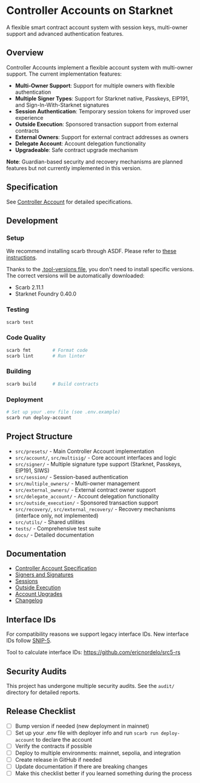 # Controller Accounts on Starknet

A flexible smart contract account system with session keys, multi-owner support and advanced authentication features.

## Overview

Controller Accounts implement a flexible account system with multi-owner support. The current implementation features:

- **Multi-Owner Support**: Support for multiple owners with flexible authentication
- **Multiple Signer Types**: Support for Starknet native, Passkeys, EIP191, and Sign-In-With-Starknet signatures
- **Session Authentication**: Temporary session tokens for improved user experience
- **Outside Execution**: Sponsored transaction support from external contracts
- **External Owners**: Support for external contract addresses as owners
- **Delegate Account**: Account delegation functionality
- **Upgradeable**: Safe contract upgrade mechanism

**Note**: Guardian-based security and recovery mechanisms are planned features but not currently implemented in this version.

## Specification

See [Controller Account](./docs/controller_account.md) for detailed specifications.

## Development

### Setup

We recommend installing scarb through ASDF. Please refer to [these instructions](https://docs.swmansion.com/scarb/download.html#install-via-asdf).

Thanks to the [.tool-versions file](./.tool-versions), you don't need to install specific versions. The correct versions will be automatically downloaded:

- Scarb 2.11.1
- Starknet Foundry 0.40.0

### Testing

```bash
scarb test
```

### Code Quality

```bash
scarb fmt        # Format code
scarb lint       # Run linter
```

### Building

```bash
scarb build      # Build contracts
```

### Deployment

```bash
# Set up your .env file (see .env.example)
scarb run deploy-account
```

## Project Structure

- `src/presets/` - Main Controller Account implementation
- `src/account/`, `src/multisig/` - Core account interfaces and logic
- `src/signer/` - Multiple signature type support (Starknet, Passkeys, EIP191, SIWS)
- `src/session/` - Session-based authentication
- `src/multiple_owners/` - Multi-owner management
- `src/external_owners/` - External contract owner support
- `src/delegate_account/` - Account delegation functionality
- `src/outside_execution/` - Sponsored transaction support
- `src/recovery/`, `src/external_recovery/` - Recovery mechanisms (interface only, not implemented)
- `src/utils/` - Shared utilities
- `tests/` - Comprehensive test suite
- `docs/` - Detailed documentation

## Documentation

- [Controller Account Specification](./docs/controller_account.md)
- [Signers and Signatures](./docs/signers_and_signatures.md)
- [Sessions](./docs/sessions.md)
- [Outside Execution](./docs/outside_execution.md)
- [Account Upgrades](./docs/controller_account_upgrades.md)
- [Changelog](./docs/CHANGELOG_controller_account.md)

## Interface IDs

For compatibility reasons we support legacy interface IDs. New interface IDs follow [SNIP-5](https://github.com/starknet-io/SNIPs/blob/main/SNIPS/snip-5.md#how-interfaces-are-identified).

Tool to calculate interface IDs: https://github.com/ericnordelo/src5-rs

## Security Audits

This project has undergone multiple security audits. See the `audit/` directory for detailed reports.

## Release Checklist

- [ ] Bump version if needed (new deployment in mainnet)
- [ ] Set up your .env file with deployer info and run `scarb run deploy-account` to declare the account
- [ ] Verify the contracts if possible
- [ ] Deploy to multiple environments: mainnet, sepolia, and integration
- [ ] Create release in GitHub if needed
- [ ] Update documentation if there are breaking changes
- [ ] Make this checklist better if you learned something during the process
